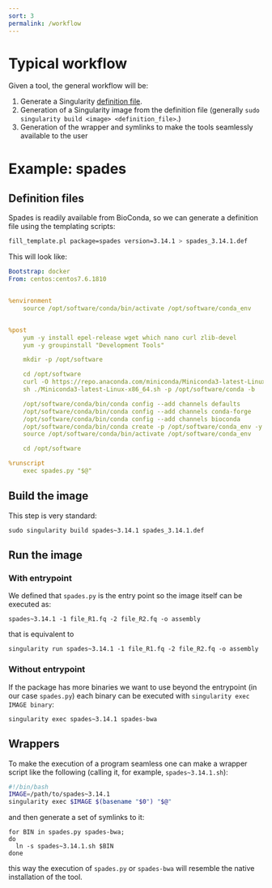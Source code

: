 ```yaml
---
sort: 3
permalink: /workflow
---
```


# Typical workflow

Given a tool, the general workflow will be:

1. Generate a Singularity [definition file](https://sylabs.io/guides/3.0/user-guide/definition_files.html).
2. Generation of a Singularity image from the definition file (generally `sudo singularity build <image> <definition_file>`.)
3. Generation of the wrapper and symlinks to make the tools seamlessly available to the user

# Example: spades

## Definition files

Spades is readily available from BioConda, so we can generate a definition
file using the templating scripts:

```bash
fill_template.pl package=spades version=3.14.1 > spades_3.14.1.def
```

This will look like:
```yaml
Bootstrap: docker
From: centos:centos7.6.1810


%environment
    source /opt/software/conda/bin/activate /opt/software/conda_env


%post
    yum -y install epel-release wget which nano curl zlib-devel
    yum -y groupinstall "Development Tools"

    mkdir -p /opt/software

    cd /opt/software
    curl -O https://repo.anaconda.com/miniconda/Miniconda3-latest-Linux-x86_64.sh
    sh ./Miniconda3-latest-Linux-x86_64.sh -p /opt/software/conda -b

    /opt/software/conda/bin/conda config --add channels defaults
    /opt/software/conda/bin/conda config --add channels conda-forge
    /opt/software/conda/bin/conda config --add channels bioconda
    /opt/software/conda/bin/conda create -p /opt/software/conda_env -y spades=3.14.1    
    source /opt/software/conda/bin/activate /opt/software/conda_env

    cd /opt/software

%runscript
    exec spades.py "$@"
```


## Build the image

This step is very standard:
```
sudo singularity build spades~3.14.1 spades_3.14.1.def
```

## Run the image

### With entrypoint

We defined that `spades.py` is the entry point so the image itself
can be executed as:
```
spades~3.14.1 -1 file_R1.fq -2 file_R2.fq -o assembly
```
that is equivalent to
```
singularity run spades~3.14.1 -1 file_R1.fq -2 file_R2.fq -o assembly
```

### Without entrypoint

If the package has more binaries we want to use beyond the entrypoint
(in our case `spades.py`) each binary can be executed with `singularity exec IMAGE binary`:

```
singularity exec spades~3.14.1 spades-bwa
```

## Wrappers

To make the execution of a program seamless one can make a wrapper script like the following
(calling it, for example, `spades~3.14.1.sh`):

```bash
#!/bin/bash
IMAGE=/path/to/spades~3.14.1
singularity exec $IMAGE $(basename "$0") "$@"
```

and then generate a set of symlinks to it:
```
for BIN in spades.py spades-bwa;
do
  ln -s spades~3.14.1.sh $BIN
done
```

this way the execution of `spades.py` or `spades-bwa` will resemble the native
installation of the tool.
